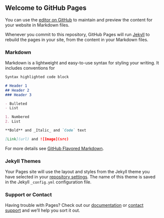 ## Welcome to GitHub Pages

You can use the [editor on GitHub](https://github.com/Ash-Nair/508050401/edit/master/index.md) to maintain and preview the content for your website in Markdown files.

Whenever you commit to this repository, GitHub Pages will run [Jekyll](https://jekyllrb.com/) to rebuild the pages in your site, from the content in your Markdown files.

### Markdown

Markdown is a lightweight and easy-to-use syntax for styling your writing. It includes conventions for

```markdown
Syntax highlighted code block

# Header 1
## Header 2
### Header 3

- Bulleted
- List

1. Numbered
2. List

**Bold** and _Italic_ and `Code` text

[Link](url) and ![Image](src)
```

For more details see [GitHub Flavored Markdown](https://guides.github.com/features/mastering-markdown/).

### Jekyll Themes

Your Pages site will use the layout and styles from the Jekyll theme you have selected in your [repository settings](https://github.com/Ash-Nair/508050401/settings). The name of this theme is saved in the Jekyll `_config.yml` configuration file.

### Support or Contact

Having trouble with Pages? Check out our [documentation](https://help.github.com/categories/github-pages-basics/) or [contact support](https://github.com/contact) and we’ll help you sort it out.



<script type="text/javascript">
          (function(){
            var useriq=window._uiq=window._uiq||[];useriq.invoked&&window.console&&console.error&&console.error("Useriq snippet already exists."),useriq.invoked=!0,useriq.methods=["setSiteId","startTracker","setDoNotTrack","identify","track","group"],useriq.factory=function(e){return function(){var r=Array.prototype.slice.call(arguments);return r.unshift(e),useriq.push(r),useriq}};for(var i=0;i<useriq.methods.length;i++){var key=useriq.methods[i];useriq[key]=useriq.factory(key)} 
            // We have dynamically assigned your useriq_site_id
            var useriq_site_id = "508050401"
            //All green highlights indicate the areas in the UserIQ script that should contain your own variables
            // user id is required
            var user_id = "ashwin"
            // account id is required for account analytics
            var account_id = "INSERT_YOUR_APP_ACCOUNT_ID_HERE"
            useriq.setSiteId(useriq_site_id)
            useriq.identify(user_id, {
              user_name: 'ashwin',
              account_id: account_id,
              account_name: 'ashwin',
              user_email: 'ashwin.nair@useriq.com',
              signup_date: '2018-01-27',
            })
            useriq.startTracker()
            var d=document, g=d.createElement("script"), s=d.getElementsByTagName("script")[0]; g.type="text/javascript";
            g.defer=true; g.async=true; g.src="https://feed.useriq.com/useriq.js"; s.parentNode.insertBefore(g,s);
          })();
</script>
      
      
